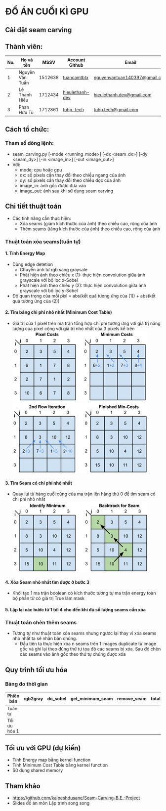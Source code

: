 # ĐỒ ÁN CUỐI KÌ GPU

## Cài đặt seam carving

## Thành viên:
| No. | Họ và tên       | MSSV    | Account Github                                        | Email                         |
| --- | --------------- | ------- | ----------------------------------------------------- | ----------------------------- |
| 1   | Nguyễn Văn Tuấn | 1512638 | [tuancamtbtx](https://github.com/tuancamtbtx)         | nguyenvantuan140397@gmail.com |
| 2   | Lê Thanh Hiếu   | 1712434 | [hieulethanh-dev](https://github.com/hieulethanh-dev) | hieulethanh.dev@gmail.com     |
| 3   | Phan Hữu Tú     | 1712861 | [tuhp-tech](https://github.com/tuhp-tech)             | tuhp.tech@gmail.com           |


## Cách tổ chức:
### Tham số dòng lệnh:
- seam_carving.py [-mode <running_mode>] [-dx <seam_dx>] [-dy <seam_dy>] [-in <image_in>] [-out <image_out>]
- Với:
  + mode: cpu hoặc gpu
  + dx: số pixels cần thay đổi theo chiều ngang của ảnh
  + dy: số pixels cần thay đổi theo chiều dọc của ảnh
  + image_in: ảnh gốc được đưa vào
  + image_out: ảnh sau khi sử dụng seam carving

## Chi tiết thuật toán
- Các tính năng cần thực hiện:
  - Xóa seams (giảm kích thước của ảnh) theo chiều cao, rộng của ảnh
  - Thêm seams (tăng kích thước của ảnh) theo chiều cao, rộng của ảnh
### Thuật toán xóa seams(tuần tự)
#### 1. Tính Energy Map 
- Dùng edge detetion 
  - Chuyển ảnh từ rgb sang graysale
  - Phát hiện ảnh theo chiều x (1): thực hiện convolution giữa ảnh grayscale với bộ lọc x-Sobel
  - Phát hiện ảnh theo chiều y (2): thực hiện convolution giữa ảnh grayscale với bộ lọc y-Sobel
- Độ quan trọng của mỗi pixl  = abs(kết quả tương ứng của (1)) + abs(kết quả tương ứng của (2))
#### 2. Tìm bảng chi phí nhỏ nhất (Minimum Cost Table)
- Giá trị của 1 pixel trên ma trận tổng hợp chi phí tương ứng với giá trị năng lượng của pixel cộng với giá trị nhỏ nhất của 3 pixels kề trên
![](/readmeimages/algo1.png)
![](/readmeimages/algo2.png)

#### 3. Tìm Seam có chi phí nhỏ nhất
- Quay lui từ hàng cuối cùng của ma trận lên hàng thứ 0 để tìm seam có chi phí nhỏ nhất
![](/readmeimages/algo3.png)

#### 4. Xóa Seam nhỏ nhất tìm được ở bước 3 
- Khởi tạo 1 ma trận boolean có kích thước tương tự ma trận energy toàn bộ phần tử có giá trị True làm mask
#### 5. Lặp lại các bước từ 1 tới 4 cho đến khi đủ số lượng seams cần xóa

### Thuật toán chèn thêm seams
- Tương tự như thuật toán xóa seams nhưng ngược lại thay vì xóa seams nhỏ nhất ta sẽ nhân bản chúng.
  - Đầu tiên ta thực hiện xóa n seams trên 1 images duplicate từ image gốc và ghi lại theo đúng thứ tự tọa độ các seams bị xóa. Sau đó chèn các seams vào ảnh gốc theo thứ tự chúng được xóa


## Quy trình tối ưu hóa
### Bảng đo thời gian
| Phiên bản    | rgb2gray | do_sobel | get_minimum_seam | remove_seam | total |
| ------------ | -------- | -------- | ---------------- | ----------- | ----- |
| Tuần tự      |          |          |                  |             |       |
| Tối ưu hóa 1 |          |          |                  |             |       |

## Tối ưu với GPU (dự kiến)
- Tính Energy map bằng kernel function
- Tính Minimum Cost Table bằng kernel function
- Sử dụng shared memory

## Tham khảo
- https://github.com/kalpeshdusane/Seam-Carving-B.E.-Project
- Slides đồ án môn Lập trình song song